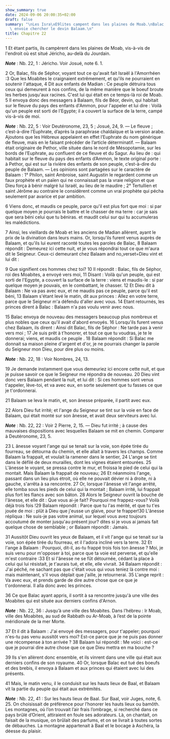 ```yaml
---
show_summary: true
date: 2024-09-06 20:00:35+02:00
draft: false
summary: "\nLes Isra\xE9lites campent dans les plaines de Moab.\nBalac, roi des Moabites\
  \ envoie chercher le devin Balaam.\n"
title: Chapitre 22
---
```





1 Et étant partis, ils campèrent dans les plaines de Moab, vis-à-vis de l'endroit où est situé Jéricho, au-delà du Jourdain.

***Note*** :  Nb. 22, 1 : Jéricho. Voir Josué, note 6. 1.


2 Or, Balac, fils de Séphor, voyant tout ce qu'avait fait Israël à l'Amorrhéen :3 Que les Moabites le craignaient extrêmement, et qu'ils ne pourraient en soutenir l'attaque, 4 Dit aux enfants de Madian : Ce peuple détruira tous ceux qui demeurent à nos confins, de la même manière que le boeuf broute les herbes jusqu'aux racines. C'est lui qui était en ce temps-là roi de Moab. 5 Il envoya donc des messagers à Balaam, fils de Béor, devin, qui habitait sur le fleuve du pays des enfants d'Ammon, pour l'appeler et lui dire : Voilà qu'un peuple est sorti de l'Egypte; il a couvert la surface de la terre, campé vis-à-vis de moi.

***Note*** :  Nb. 22, 5 : Voir Deutéronome, 23, 5 ; Josué, 24, 9. ― Le fleuve ; c’est-à-dire l’Euphrate, d’après la paraphrase chaldaïque et la version arabe. Ajoutons que les Hébreux appelaient en effet l’Euphrate du nom générique de fleuve, mais en le faisant précéder de l’article déterminatif. ― Balaam était originaire de Pethor, ville située dans le nord de Mésopotamie, sur les bords de l’Euphrate, au confluent de ce fleuve et du Sagur. Au lieu de : qui habitait sur le fleuve du pays des enfants d’Ammon, le texte original porte : à Pethor, qui est sur la rivière des enfants de son peuple, c’est-à-dire du peuple de Balaam. ― Les opinions sont partagées sur le caractère de Balaam : 1° Philon, saint Ambroise, saint Augustin le regardent comme un faux prophète et un païen qui ne connaissait pas la vraie religion et que Dieu força à bénir malgré lui Israël, au lieu de le maudire ; 2° Tertullien et saint Jérôme au contraire le considèrent comme un vrai prophète qui pécha seulement par avarice et par ambition.

6 Viens donc, et maudis ce peuple, parce qu'il est plus fort que moi : si par quelque moyen je pourrais le battre et le chasser de ma terre : car je sais que sera béni celui que tu béniras. et maudit celui sur qui tu accumuleras les malédictions.


7 Ainsi, les vieillards de Moab et les anciens de Madian allèrent, ayant le prix de la divination dans leurs mains. Or, lorsqu'ils furent venus auprès de Balaam, et qu'ils lui eurent raconté toutes les paroles de Balac, 8 Balaam répondit : Demeurez ici cette nuit, et je vous répondrai tout ce que m'aura dit le Seigneur. Ceux-ci demeurant chez Balaam and no_verset=Dieu vint et lui dit :


9 Que signifient ces hommes chez toi? 10 Il répondit : Balac, fils de Séphor, roi des Moabites, a envoyé vers moi, 11 Disant : Voilà qu'un peuple, qui est sorti de l'Egypte, a couvert la surface de la terre : viens et maudis-le : si par quelque moyen je pouvais, en le combattant, le chasser. 12 Et Dieu dit à Balaam : Ne va pas avec eux, et ne maudis pas ce peuple, parce qu'il est béni, 13 Balaam s'étant levé le matin, dit aux princes : Allez en votre terre, parce que le Seigneur m'a défendu d'aller avec vous. 14 Etant retournés, les princes dirent à Balac : Balaam n'a pas voulu venir avec nous.


15 Balac envoya de nouveau des messagers beaucoup plus nombreux et plus nobles que ceux qu'il avait d'abord envoyés. 16 Lorsqu'ils furent venus chez Balaam, ils dirent : Ainsi dit Balac, fils de Séphor : Ne tarde pas à venir vers moi ; 17 Je suis prêt à t'honorer, et tout ce que tu voudras, je te le donnerai; viens, et maudis ce peuple . 18 Balaam répondit : Si Balac me donnait sa maison pleine d'argent et d'or, je ne pourrais changer la parole du Seigneur mon Dieu, pour dire plus ou moins.

***Note*** :  Nb. 22, 18 : Voir Nombres, 24, 13.

19 Je demande instamment que vous demeuriez ici encore cette nuit, et que je puisse savoir ce que le Seigneur me répondra de nouveau. 20 Dieu vint donc vers Balaam pendant la nuit, et lui dit : Si ces hommes sont venus t'appeler, lève-toi, et va avec eux, en sorte seulement que tu fasses ce que je t'ordonnerai.

21 Balaam se leva le matin, et, son ânesse préparée, il partit avec eux.


22 Alors Dieu fut irrité; et l'ange du Seigneur se tint sur la voie en face de Balaam, qui était monté sur son ânesse, et avait deux serviteurs avec lui.

***Note*** :  Nb. 22, 22 : Voir 2 Pierre, 2, 15. ― Dieu fut irrité ; à cause des mauvaises dispositions avec lesquelles Balaam se mit en chemin. Comparer à Deutéronome, 23, 5.

23 L ânesse voyant l'ange qui se tenait sur la voie, son épée tirée du fourreau, se détourna du chemin, et elle allait à travers les champs. Comme Balaam la frappait, et voulait la ramener dans le sentier, 24 L'ange se tint dans le défilé de deux murailles, dont les vignes étaient entourées. 25 L'ânesse le voyant, se pressa contre le mur, et froissa le pied de celui qui la montait. Mais Balaam la frappait de nouveau; 26 Et néanmoins l'ange, passant dans un lieu plus étroit, où elle ne pouvait dévier ni à droite, ni à gauche, s'arrêta à sa rencontre. 27 Or, lorsque l'ânesse vit l'ange arrêté, elle tomba sous les pieds de celui qui la montait ; Balaam irrité, lui frappait plus fort les flancs avec son bâton. 28 Alors le Seigneur ouvrit la bouche de l'ânesse, et elle dit : Que vous ai-je fait? Pourquoi me frappez-vous? Voilà déjà trois fois !29 Balaam répondit : Parce que tu l'as mérité, et que tu t'es jouée de moi : plût à Dieu que j'eusse un glaive, pour te frapper!30 L'ânesse répliqua : Ne suis-je pas votre
animal, sur lequel vous avez toujours accoutumé de monter jusqu'au présent jour? dites si je vous ai jamais fait quelque chose de semblable ; or Balaam répondit : Jamais.


31 Aussitôt Dieu ouvrit les yeux de Balaam, et il vit l'ange qui se tenait sur la voie, son épée tirée du fourreau, et il l'adora incliné vers la terre. 32 Et l'ange à Balaam : Pourquoi, dit-il, as-tu frappé trois fois ton ânesse ? Moi, je suis venu pour m'opposer à toi, parce que ta voie est perverse, et qu'elle m'est contraire :33 Et si l'ânesse ne se fût détournée, cédant la place à celui qui lui résistait, je t'aurais tué, et elle, elle vivrait. 34 Balaam répondit : J'ai péché, ne sachant pas que c'était vous qui vous teniez là contre moi : mais maintenant, s'il vous déplait que j'aille, je retournerai. 35 L'ange reprit : Va avec eux, et prends garde de dire autre chose que ce que je t'ordonnerai. Il alla donc avec les princes.


36 Ce que Balac ayant appris, il sortit à sa rencontre jusqu'à une ville des Moabites qui est située aux derniers confins d'Arnon.

***Note*** :  Nb. 22, 36 : Jusqu’à une ville des Moabites. Dans l’hébreu : Ir Moab, ville des Moabites, au sud de Rabbath ou Ar-Moab, à l’est de la pointe méridionale de la mer Morte.

37 Et il dit à Balaam : J'ai envoyé des messagers, pour t'appeler; pourquoi n'es-tu pas venu aussitôt vers moi? Est-ce parce que je ne puis pas donner une récompense à ton arrivée ? 38 Balaam lui répondit : Me voici : est-ce que je pourrai dire autre chose que ce que Dieu mettra en ma bouche ?


39 Ils s'en allèrent donc ensemble, et ils vinrent dans une ville qui était aux derniers confins de son royaume. 40 Or, lorsque Balac eut tué des boeufs et des brebis, il envoya à Balaam et aux princes qui étaient avec lui des présents.


41 Mais, le matin venu, il le conduisit sur les hauts lieux de Baal, et Balaam vit la partie du peuple qui était aux extrémités.

***Note*** :  Nb. 22, 41 : Sur les hauts lieux de Baal. Sur Baal, voir Juges, note, 6. 25. On choisissait de préférence pour l’honorer les hauts lieux ou bamôth. Les montagnes, où l’on trouvait l’air frais l’ombrage, si recherché dans ce pays brûlé d’Orient, attiraient en foule ses adorateurs. Là, on chantait, on faisait de la musique, on brûlait des parfums, et on se livrait à toutes sortes de débauches. La montagne appartenait à Baal et le bocage à Aschéra, la déesse du plaisir.

